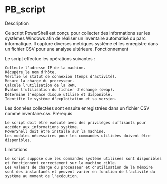 # PB_script

Description

Ce script PowerShell est conçu pour collecter des informations sur les systèmes Windows afin de réaliser un inventaire automatisé du parc informatique. Il capture diverses métriques système et les enregistre dans un fichier CSV pour une analyse ultérieure.
Fonctionnement

Le script effectue les opérations suivantes :

    Collecte l'adresse IP de la machine.
    Récupère le nom d'hôte.
    Vérifie le statut de connexion (temps d'activité).
    Mesure la charge du processeur.
    Calcule l'utilisation de la RAM.
    Évalue l'utilisation du fichier d'échange (swap).
    Détermine l'espace disque utilisé et disponible.
    Identifie le système d'exploitation et sa version.

Les données collectées sont ensuite enregistrées dans un fichier CSV nommé inventaire.csv.
Prérequis

    Le script doit être exécuté avec des privilèges suffisants pour accéder aux informations système.
    PowerShell doit être installé sur la machine.
    Les modules nécessaires pour les commandes utilisées doivent être disponibles.

Limitations

    Le script suppose que les commandes système utilisées sont disponibles et fonctionnent correctement sur la machine cible.
    Les valeurs de charge du processeur et d'utilisation de la mémoire sont des instantanés et peuvent varier en fonction de l'activité du système au moment de l'exécution.
